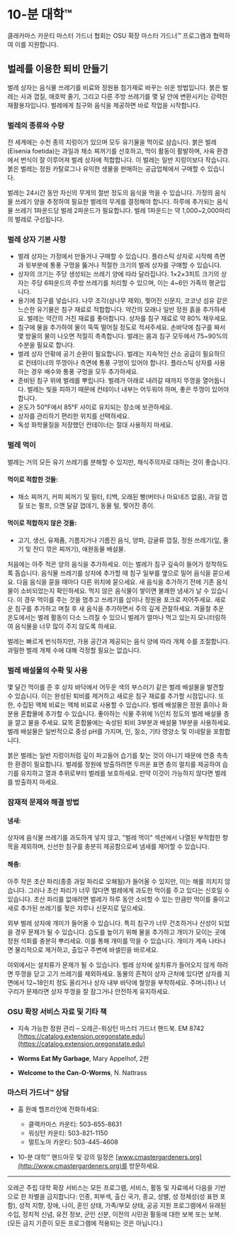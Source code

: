 # 10-분 대학™

클래카마스 카운티 마스터 가드너 협회는 OSU 확장 마스터 가드너™ 프로그램과 협력하여 이를 지원합니다.

## 벌레를 이용한 퇴비 만들기

벌레 상자는 음식물 쓰레기를 비료와 정원용 첨가제로 바꾸는 쉬운 방법입니다. 붉은 벌레는 사과 껍질, 애호박 줄기, 그리고 다른 주방 쓰레기를 몇 달 안에 변환시키는 강력한 재활용자입니다. 벌레에게 침구와 음식을 제공하면 바로 작업을 시작합니다.

### 벌레의 종류와 수량

전 세계에는 수천 종의 지렁이가 있으며 모두 유기물을 먹이로 삼습니다. 붉은 벌레(Eisenia foetida)는 과일과 채소 찌꺼기를 선호하고, 먹이 활동이 활발하며, 사육 환경에서 번식이 잘 이루어져 벌레 상자에 적합합니다. 이 벌레는 일반 지렁이보다 작습니다. 붉은 벌레는 정원 카탈로그나 유익한 생물을 판매하는 공급업체에서 구매할 수 있습니다.

벌레는 24시간 동안 자신의 무게의 절반 정도의 음식을 먹을 수 있습니다. 가정의 음식물 쓰레기 양을 추정하여 필요한 벌레의 무게를 결정해야 합니다. 하루에 추가되는 음식물 쓰레기 1파운드당 벌레 2파운드가 필요합니다. 벌레 1파운드는 약 1,000~2,000마리의 벌레로 구성됩니다.

### 벌레 상자 기본 사항

- 벌레 상자는 가정에서 만들거나 구매할 수 있습니다. 플라스틱 상자로 시작해 측면과 윗부분에 통풍 구멍을 뚫거나 적절한 크기의 벌레 상자를 구매할 수 있습니다.
- 상자의 크기는 주당 생성되는 쓰레기 양에 따라 달라집니다. 1×2×3피트 크기의 상자는 주당 6파운드의 주방 쓰레기를 처리할 수 있으며, 이는 4~6인 가족의 평균입니다.
- 용기에 침구를 넣습니다. 나무 조각(삼나무 제외), 찢어진 신문지, 코코넛 섬유 같은 느슨한 유기물은 침구 재료로 적합합니다. 약간의 모래나 일반 정원 흙을 추가하세요. 벌레는 약간의 거친 재료를 좋아합니다. 상자를 침구 재료로 약 80% 채우세요.
- 침구에 물을 추가하여 물이 뚝뚝 떨어질 정도로 적셔주세요. 손바닥에 침구를 짜서 몇 방울의 물이 나오면 적절히 촉촉합니다. 벌레는 몸과 침구 모두에서 75~90%의 수분을 필요로 합니다.
- 벌레 상자 안팎에 공기 순환이 필요합니다. 벌레는 지속적인 산소 공급이 필요하므로 컨테이너의 뚜껑이나 측면에 통풍 구멍이 있어야 합니다. 플라스틱 상자를 사용하는 경우 배수와 통풍 구멍을 모두 추가하세요.
- 준비된 침구 위에 벌레를 뿌립니다. 벌레가 아래로 내려갈 때까지 뚜껑을 열어둡니다. 벌레는 빛을 피하기 때문에 컨테이너 내부는 어두워야 하며, 좋은 뚜껑이 있어야 합니다.
- 온도가 50°F에서 85°F 사이로 유지되는 장소에 보관하세요.
- 상자를 관리하기 편리한 위치를 선택하세요.
- 독성 화학물질을 저장했던 컨테이너는 절대 사용하지 마세요.

### 벌레 먹이

벌레는 거의 모든 유기 쓰레기를 분해할 수 있지만, 채식주의자로 대하는 것이 좋습니다.

#### 먹이로 적합한 것들:
- 채소 찌꺼기, 커피 찌꺼기 및 필터, 티백, 오래된 빵(버터나 마요네즈 없음), 과일 껍질 또는 펄프, 으깬 달걀 껍데기, 동물 털, 찢어진 종이.

#### 먹이로 적합하지 않은 것들:
- 고기, 생선, 유제품, 기름지거나 기름진 음식, 양파, 감귤류 껍질, 정원 쓰레기(잎, 줄기 및 잔디 깎은 찌꺼기), 애완동물 배설물.

처음에는 아주 적은 양의 음식을 추가하세요. 이는 벌레가 침구 깊숙이 들어가 정착하도록 돕습니다. 음식물 쓰레기를 상자에 추가할 때 침구 일부를 옆으로 밀어 음식을 묻으세요. 다음 음식을 묻을 때마다 다른 위치에 묻으세요. 새 음식을 추가하기 전에 기존 음식물이 소비되었는지 확인하세요. 먹지 않은 음식물이 쌓이면 불쾌한 냄새가 날 수 있습니다. 이 경우 먹이를 주는 것을 멈추고 쓰레기를 삽이나 정원용 포크로 저어주세요. 새로운 침구를 추가하고 며칠 후 새 음식을 추가하면서 주의 깊게 관찰하세요. 겨울철 추운 온도에서는 벌레 활동이 다소 느려질 수 있으니 벌레가 얼마나 먹고 있는지 모니터링하여 음식물을 너무 많이 주지 않도록 하세요.

벌레는 빠르게 번식하지만, 가용 공간과 제공되는 음식 양에 따라 개체 수를 조절합니다. 과밀한 벌레 개체 수에 대해 걱정할 필요는 없습니다.

### 벌레 배설물의 수확 및 사용

몇 달간 먹이를 준 후 상자 바닥에서 어두운 색의 부스러기 같은 벌레 배설물을 발견할 수 있습니다. 이는 완성된 퇴비를 제거하고 새로운 침구 재료를 추가할 시점입니다. 또한, 수집된 액체 비료는 액체 비료로 사용할 수 있습니다. 벌레 배설물은 정원 흙이나 화분용 혼합물에 추가할 수 있습니다. 좋아하는 식물 주위에 ½인치 정도의 벌레 배설물 층을 깔고 물을 주세요. 묘목 혼합물에는 숙성된 퇴비 3부분과 배설물 1부분을 사용하세요. 벌레 배설물은 일반적으로 중성 pH를 가지며, 인, 질소, 기타 영양소 및 미네랄을 포함합니다.

붉은 벌레는 일반 지렁이처럼 깊이 파고들어 습기를 찾는 것이 아니기 때문에 연중 촉촉한 환경이 필요합니다. 벌레를 정원에 방출하려면 두꺼운 표면 층의 멀치를 제공하여 습기를 유지하고 열과 추위로부터 벌레를 보호하세요. 만약 이것이 가능하지 않다면 벌레를 방출하지 마세요.

### 잠재적 문제와 해결 방법

#### 냄새:
상자에 음식물 쓰레기를 과도하게 넣지 않고, "벌레 먹이" 섹션에서 나열된 부적합한 항목을 제외하며, 신선한 침구를 충분히 제공함으로써 냄새를 제어할 수 있습니다.

#### 해충:
아주 작은 초산 파리(종종 과일 파리로 오해됨)가 들어올 수 있지만, 이는 해를 끼치지 않습니다. 그러나 초산 파리가 너무 많다면 벌레에게 과도한 먹이를 주고 있다는 신호일 수 있습니다. 초산 파리를 없애려면 벌레가 하루 동안 소비할 수 있는 만큼만 먹이를 줄이고 새로 추가된 쓰레기를 젖은 자루나 신문지로 덮으세요.

외부 벌레 상자에 개미가 들어올 수 있습니다. 특히 침구가 너무 건조하거나 산성이 되었을 경우 문제가 될 수 있습니다. 습도를 높이기 위해 물을 추가하고 개미가 모이는 곳에 정원 석회를 충분히 뿌리세요. 이를 통해 개미를 막을 수 있습니다. 개미가 계속 나타나면 물리적으로 제거하고, 출입구 주변에 바셀린을 바르세요.

야외에서는 설치류가 문제가 될 수 있습니다. 벌레 상자에 설치류가 들어오지 않게 하려면 뚜껑을 닫고 고기 쓰레기를 제외하세요. 동물의 흔적이 상자 근처에 있다면 상자를 지면에서 12~18인치 정도 올리거나 상자 내부 바닥에 철망을 부착하세요. 주머니쥐나 너구리가 문제라면 상자 뚜껑을 잘 잠그거나 안전하게 유지하세요.

### OSU 확장 서비스 자료 및 기타 책

- 지속 가능한 정원 관리 – 오레곤-워싱턴 마스터 가드너 핸드북. EM 8742  
  [https://catalog.extension.oregonstate.edu](https://catalog.extension.oregonstate.edu)

- **Worms Eat My Garbage**, Mary Appelhof, 2판  
- **Welcome to the Can-O-Worms**, N. Nattrass  

### 마스터 가드너™ 상담

- 홈 원예 헬프라인에 전화하세요:  
  - 클랙카마스 카운티: 503-655-8631  
  - 워싱턴 카운티: 503-821-1150  
  - 멀트노마 카운티: 503-445-4608  

- 10-분 대학™ 핸드아웃 및 강의 일정은 [www.cmastergardeners.org](http://www.cmastergardeners.org)를 방문하세요.

---

오레곤 주립 대학 확장 서비스는 모든 프로그램, 서비스, 활동 및 자료에서 다음을 기반으로 한 차별을 금지합니다: 인종, 피부색, 출신 국가, 종교, 성별, 성 정체성(성 표현 포함), 성적 지향, 장애, 나이, 혼인 상태, 가족/부모 상태, 공공 지원 프로그램에서 유래된 수입, 정치적 신념, 유전 정보, 군인 신분, 이전의 시민권 활동에 대한 보복 또는 보복. (모든 금지 기준이 모든 프로그램에 적용되는 것은 아닙니다.)